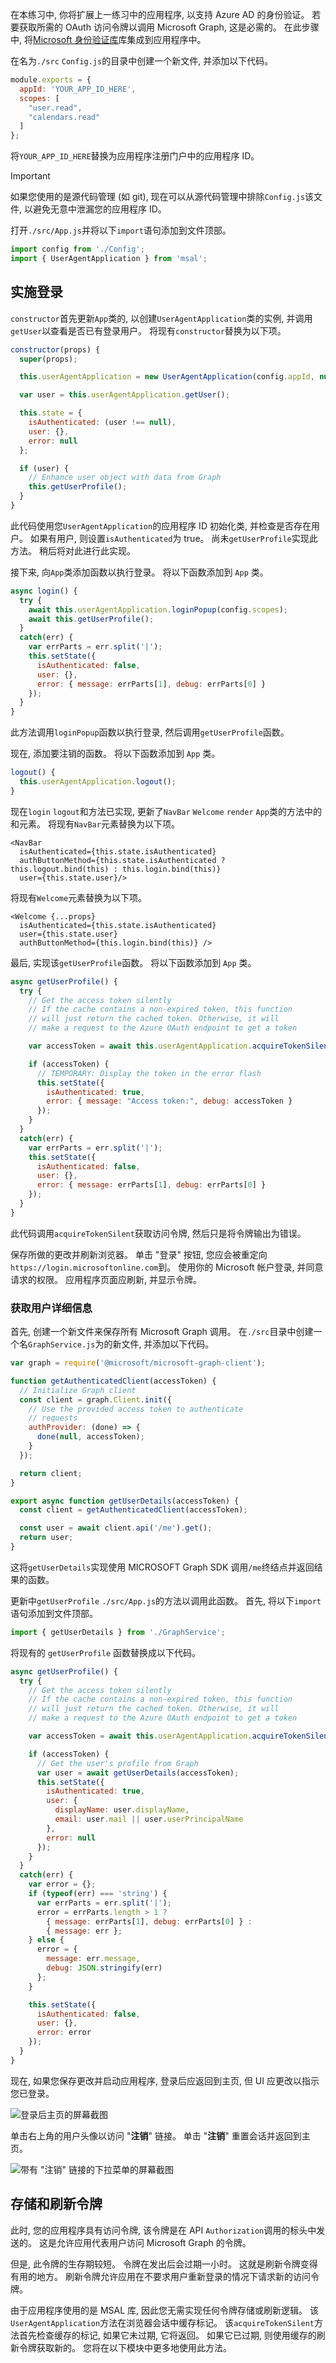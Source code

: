 <!-- markdownlint-disable MD002 MD041 -->

在本练习中, 你将扩展上一练习中的应用程序, 以支持 Azure AD 的身份验证。 若要获取所需的 OAuth 访问令牌以调用 Microsoft Graph, 这是必需的。 在此步骤中, 将[Microsoft 身份验证库](https://github.com/AzureAD/microsoft-authentication-library-for-js)库集成到应用程序中。

在名为`./src` `Config.js`的目录中创建一个新文件, 并添加以下代码。

```js
module.exports = {
  appId: 'YOUR_APP_ID_HERE',
  scopes: [
    "user.read",
    "calendars.read"
  ]
};
```

将`YOUR_APP_ID_HERE`替换为应用程序注册门户中的应用程序 ID。

> [!IMPORTANT]
> 如果您使用的是源代码管理 (如 git), 现在可以从源代码管理中排除`Config.js`该文件, 以避免无意中泄漏您的应用程序 ID。

打开`./src/App.js`并将以下`import`语句添加到文件顶部。

```js
import config from './Config';
import { UserAgentApplication } from 'msal';
```

## <a name="implement-sign-in"></a>实施登录

`constructor`首先更新`App`类的, 以创建`UserAgentApplication`类的实例, 并调用`getUser`以查看是否已有登录用户。 将现有`constructor`替换为以下项。

```js
constructor(props) {
  super(props);

  this.userAgentApplication = new UserAgentApplication(config.appId, null, null);

  var user = this.userAgentApplication.getUser();

  this.state = {
    isAuthenticated: (user !== null),
    user: {},
    error: null
  };

  if (user) {
    // Enhance user object with data from Graph
    this.getUserProfile();
  }
}
```

此代码使用您`UserAgentApplication`的应用程序 ID 初始化类, 并检查是否存在用户。 如果有用户, 则设置`isAuthenticated`为 true。 尚未`getUserProfile`实现此方法。 稍后将对此进行此实现。

接下来, 向`App`类添加函数以执行登录。 将以下函数添加到 `App` 类。

```js
async login() {
  try {
    await this.userAgentApplication.loginPopup(config.scopes);
    await this.getUserProfile();
  }
  catch(err) {
    var errParts = err.split('|');
    this.setState({
      isAuthenticated: false,
      user: {},
      error: { message: errParts[1], debug: errParts[0] }
    });
  }
}
```

此方法调用`loginPopup`函数以执行登录, 然后调用`getUserProfile`函数。

现在, 添加要注销的函数。 将以下函数添加到 `App` 类。

```js
logout() {
  this.userAgentApplication.logout();
}
```

现在`login` `logout`和方法已实现, 更新了`NavBar` `Welcome` `render` `App`类的方法中的和元素。 将现有`NavBar`元素替换为以下项。

```JSX
<NavBar
  isAuthenticated={this.state.isAuthenticated}
  authButtonMethod={this.state.isAuthenticated ? this.logout.bind(this) : this.login.bind(this)}
  user={this.state.user}/>
```

将现有`Welcome`元素替换为以下项。

```JSX
<Welcome {...props}
  isAuthenticated={this.state.isAuthenticated}
  user={this.state.user}
  authButtonMethod={this.login.bind(this)} />
```

最后, 实现该`getUserProfile`函数。 将以下函数添加到 `App` 类。

```js
async getUserProfile() {
  try {
    // Get the access token silently
    // If the cache contains a non-expired token, this function
    // will just return the cached token. Otherwise, it will
    // make a request to the Azure OAuth endpoint to get a token

    var accessToken = await this.userAgentApplication.acquireTokenSilent(config.scopes);

    if (accessToken) {
      // TEMPORARY: Display the token in the error flash
      this.setState({
        isAuthenticated: true,
        error: { message: "Access token:", debug: accessToken }
      });
    }
  }
  catch(err) {
    var errParts = err.split('|');
    this.setState({
      isAuthenticated: false,
      user: {},
      error: { message: errParts[1], debug: errParts[0] }
    });
  }
}
```

此代码调用`acquireTokenSilent`获取访问令牌, 然后只是将令牌输出为错误。

保存所做的更改并刷新浏览器。 单击 "登录" 按钮, 您应会被重定向`https://login.microsoftonline.com`到。 使用你的 Microsoft 帐户登录, 并同意请求的权限。 应用程序页面应刷新, 并显示令牌。

### <a name="get-user-details"></a>获取用户详细信息

首先, 创建一个新文件来保存所有 Microsoft Graph 调用。 在`./src`目录中创建一个名`GraphService.js`为的新文件, 并添加以下代码。

```js
var graph = require('@microsoft/microsoft-graph-client');

function getAuthenticatedClient(accessToken) {
  // Initialize Graph client
  const client = graph.Client.init({
    // Use the provided access token to authenticate
    // requests
    authProvider: (done) => {
      done(null, accessToken);
    }
  });

  return client;
}

export async function getUserDetails(accessToken) {
  const client = getAuthenticatedClient(accessToken);

  const user = await client.api('/me').get();
  return user;
}
```

这将`getUserDetails`实现使用 MICROSOFT Graph SDK 调用`/me`终结点并返回结果的函数。

更新中`getUserProfile` `./src/App.js`的方法以调用此函数。 首先, 将以下`import`语句添加到文件顶部。

```js
import { getUserDetails } from './GraphService';
```

将现有的 `getUserProfile` 函数替换成以下代码。

```js
async getUserProfile() {
  try {
    // Get the access token silently
    // If the cache contains a non-expired token, this function
    // will just return the cached token. Otherwise, it will
    // make a request to the Azure OAuth endpoint to get a token

    var accessToken = await this.userAgentApplication.acquireTokenSilent(config.scopes);

    if (accessToken) {
      // Get the user's profile from Graph
      var user = await getUserDetails(accessToken);
      this.setState({
        isAuthenticated: true,
        user: {
          displayName: user.displayName,
          email: user.mail || user.userPrincipalName
        },
        error: null
      });
    }
  }
  catch(err) {
    var error = {};
    if (typeof(err) === 'string') {
      var errParts = err.split('|');
      error = errParts.length > 1 ?
        { message: errParts[1], debug: errParts[0] } :
        { message: err };
    } else {
      error = {
        message: err.message,
        debug: JSON.stringify(err)
      };
    }

    this.setState({
      isAuthenticated: false,
      user: {},
      error: error
    });
  }
}
```

现在, 如果您保存更改并启动应用程序, 登录后应返回到主页, 但 UI 应更改以指示您已登录。

![登录后主页的屏幕截图](./images/add-aad-auth-01.png)

单击右上角的用户头像以访问 "**注销**" 链接。 单击 "**注销**" 重置会话并返回到主页。

![带有 "注销" 链接的下拉菜单的屏幕截图](./images/add-aad-auth-02.png)

## <a name="storing-and-refreshing-tokens"></a>存储和刷新令牌

此时, 您的应用程序具有访问令牌, 该令牌是在 API `Authorization`调用的标头中发送的。 这是允许应用代表用户访问 Microsoft Graph 的令牌。

但是, 此令牌的生存期较短。 令牌在发出后会过期一小时。 这就是刷新令牌变得有用的地方。 刷新令牌允许应用在不要求用户重新登录的情况下请求新的访问令牌。

由于应用程序使用的是 MSAL 库, 因此您无需实现任何令牌存储或刷新逻辑。 该`UserAgentApplication`方法在浏览器会话中缓存标记。 该`acquireTokenSilent`方法首先检查缓存的标记, 如果它未过期, 它将返回。 如果它已过期, 则使用缓存的刷新令牌获取新的。 您将在以下模块中更多地使用此方法。